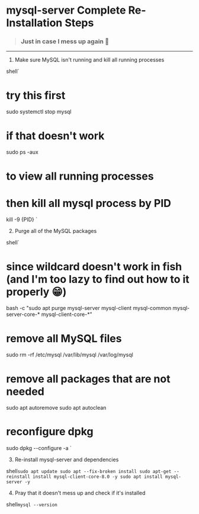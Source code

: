 # mysql-server Complete Re-Installation Steps

> ### Just in case I mess up again 🥲

*********************************************

1. Make sure MySQL isn't running and kill all running processes
   
shell`
# try this first
sudo systemctl stop mysql

# if that doesn't work
sudo ps -aux  

# to view all running processes
# then kill all mysql process by PID
kill -9 {PID}
`

2. Purge all of the MySQL packages

shell`
# since wildcard doesn't work in fish (and I'm too lazy to find out how to it properly 😁)
bash -c "sudo apt purge mysql-server mysql-client mysql-common mysql-server-core-* mysql-client-core-*"

# remove all MySQL files
sudo rm -rf /etc/mysql /var/lib/mysql /var/log/mysql

# remove all packages that are not needed
sudo apt autoremove
sudo apt autoclean

# reconfigure dpkg
sudo dpkg --configure -a
`

3. Re-install mysql-server and dependencies

shell`
sudo apt update
sudo apt --fix-broken install
sudo apt-get --reinstall install mysql-client-core-8.0 -y
sudo apt install mysql-server -y
`

4. Pray that it doesn't mess up and check if it's installed

shell`
mysql --version
`

